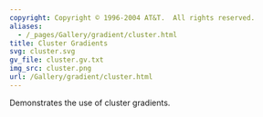 ```yaml
---
copyright: Copyright © 1996-2004 AT&T.  All rights reserved.
aliases:
  - /_pages/Gallery/gradient/cluster.html
title: Cluster Gradients
svg: cluster.svg
gv_file: cluster.gv.txt
img_src: cluster.png
url: /Gallery/gradient/cluster.html
---
```

Demonstrates the use of cluster gradients.

